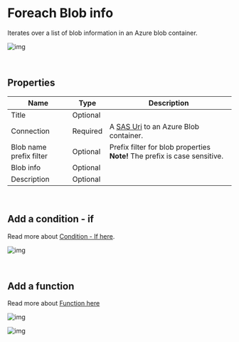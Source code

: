 # Foreach Blob info

Iterates over a list of blob information in an Azure blob container. 

![img](https://profitbasedocs.blob.core.windows.net/flowimages/foreach-blob-info.png)

<br/>

## Properties

| Name             | Type      |Description                                             |
|------------------|-----------|--------------------------------------------------------|
| Title | Optional |  |
| Connection       | Required  | A [SAS Uri](https://learn.microsoft.com/en-us/azure/storage/common/storage-sas-overview) to an Azure Blob container.       |
| Blob name prefix filter| Optional  | Prefix filter for blob properties **Note!** The prefix is case sensitive. |
| Blob info | Optional |  |
| Description | Optional |  |

<br/>

## Add a condition - if

Read more about [Condition - If here](../built-in/if.md).

![img](https://profitbasedocs.blob.core.windows.net/flowimages/foreach-blob-info2.png)

<br/>

## Add a function 

Read more about [Function here](../built-in/function.md)

![img](https://profitbasedocs.blob.core.windows.net/flowimages/foreach-blob-info3.png)


![img](https://profitbasedocs.blob.core.windows.net/flowimages/foreach-blob-info4.png)